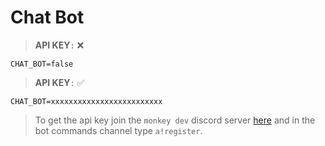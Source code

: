 # Chat Bot

> **API KEY**`:` :x:
```
CHAT_BOT=false
```
> **API KEY**`:` ✅
```
CHAT_BOT=xxxxxxxxxxxxxxxxxxxxxxxxx
```
> To get the api key join the `monkey dev` discord server [here](https://discord.com/invite/tqeyYrS43A) and in the bot commands channel type `a!register`.
